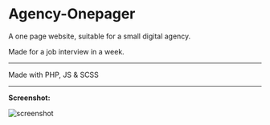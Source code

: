 # Agency-Onepager

A one page website, suitable for a small digital agency. 

Made for a job interview in a week.

---

Made with PHP, JS & SCSS

---

<b>Screenshot:</b>

![screenshot](https://https://github.com/eebbi/Agency-Onepager/blob/master/screenshot.jpg)

